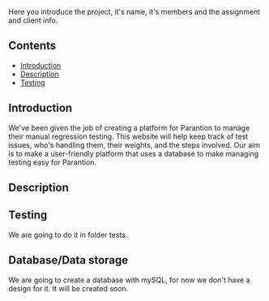 Here you introduce the project, it's name, it's members and the assignment and client info.


## Contents
- [Introduction](./README.md#introduction)
- [Description](./README.md#description)
- [Testing](./README.md#testing)


## Introduction
We've been given the job of creating a platform for Parantion to manage their manual regression testing.
This website will help keep track of test issues, who's handling them, their weights, and the steps involved. Our aim is to make a user-friendly platform that uses a database to make managing testing easy for Parantion.


## Description




## Testing
We are going to do it in folder tests.


## Database/Data storage
We are going to create a database with mySQL, for now we don't have a design for it. It will be created soon.
